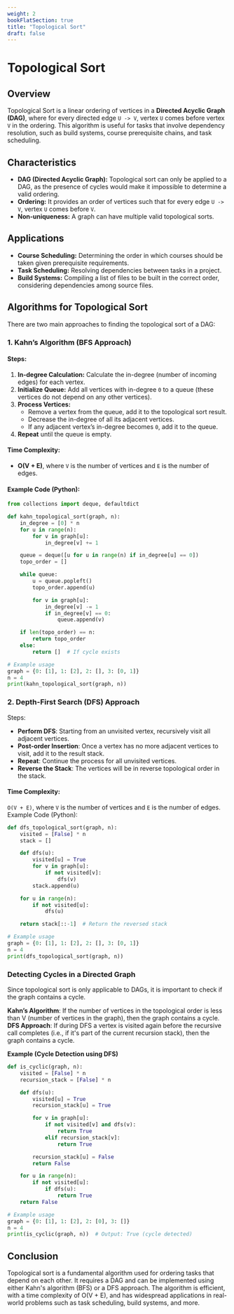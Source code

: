 ```yaml
---
weight: 2
bookFlatSection: true
title: "Topological Sort"
draft: false
---
```


# Topological Sort

## Overview

Topological Sort is a linear ordering of vertices in a **Directed Acyclic Graph (DAG)**, where for every directed edge `U -> V`, vertex `U` comes before vertex `V` in the ordering. This algorithm is useful for tasks that involve dependency resolution, such as build systems, course prerequisite chains, and task scheduling.

## Characteristics

- **DAG (Directed Acyclic Graph):** Topological sort can only be applied to a DAG, as the presence of cycles would make it impossible to determine a valid ordering.
- **Ordering:** It provides an order of vertices such that for every edge `U -> V`, vertex `U` comes before `V`.
- **Non-uniqueness:** A graph can have multiple valid topological sorts.

## Applications

- **Course Scheduling:** Determining the order in which courses should be taken given prerequisite requirements.
- **Task Scheduling:** Resolving dependencies between tasks in a project.
- **Build Systems:** Compiling a list of files to be built in the correct order, considering dependencies among source files.

## Algorithms for Topological Sort

There are two main approaches to finding the topological sort of a DAG:

### 1. Kahn’s Algorithm (BFS Approach)

#### Steps:

1. **In-degree Calculation:** Calculate the in-degree (number of incoming edges) for each vertex.
2. **Initialize Queue:** Add all vertices with in-degree `0` to a queue (these vertices do not depend on any other vertices).
3. **Process Vertices:**
   - Remove a vertex from the queue, add it to the topological sort result.
   - Decrease the in-degree of all its adjacent vertices.
   - If any adjacent vertex’s in-degree becomes `0`, add it to the queue.
4. **Repeat** until the queue is empty.

#### Time Complexity:

- **O(V + E)**, where `V` is the number of vertices and `E` is the number of edges.

#### Example Code (Python):

```python
from collections import deque, defaultdict

def kahn_topological_sort(graph, n):
    in_degree = [0] * n
    for u in range(n):
        for v in graph[u]:
            in_degree[v] += 1

    queue = deque([u for u in range(n) if in_degree[u] == 0])
    topo_order = []

    while queue:
        u = queue.popleft()
        topo_order.append(u)

        for v in graph[u]:
            in_degree[v] -= 1
            if in_degree[v] == 0:
                queue.append(v)

    if len(topo_order) == n:
        return topo_order
    else:
        return []  # If cycle exists

# Example usage
graph = {0: [1], 1: [2], 2: [], 3: [0, 1]}
n = 4
print(kahn_topological_sort(graph, n))
```

### 2. Depth-First Search (DFS) Approach

Steps:

- **Perform DFS**: Starting from an unvisited vertex, recursively visit all adjacent vertices.
- **Post-order Insertion**: Once a vertex has no more adjacent vertices to visit, add it to the result stack.
- **Repeat**: Continue the process for all unvisited vertices.
- **Reverse the Stack**: The vertices will be in reverse topological order in the stack.

#### Time Complexity:

`O(V + E)`, where `V` is the number of vertices and `E` is the number of edges.
Example Code (Python):

```python
def dfs_topological_sort(graph, n):
    visited = [False] * n
    stack = []

    def dfs(u):
        visited[u] = True
        for v in graph[u]:
            if not visited[v]:
                dfs(v)
        stack.append(u)

    for u in range(n):
        if not visited[u]:
            dfs(u)

    return stack[::-1]  # Return the reversed stack

# Example usage
graph = {0: [1], 1: [2], 2: [], 3: [0, 1]}
n = 4
print(dfs_topological_sort(graph, n))
```

### Detecting Cycles in a Directed Graph

Since topological sort is only applicable to DAGs, it is important to check if the graph contains a cycle.

**Kahn’s Algorithm**: If the number of vertices in the topological order is less than V (number of vertices in the graph), then the graph contains a cycle.
**DFS Approach**: If during DFS a vertex is visited again before the recursive call completes (i.e., if it's part of the current recursion stack), then the graph contains a cycle.

**Example (Cycle Detection using DFS)**

```python
def is_cyclic(graph, n):
    visited = [False] * n
    recursion_stack = [False] * n

    def dfs(u):
        visited[u] = True
        recursion_stack[u] = True

        for v in graph[u]:
            if not visited[v] and dfs(v):
                return True
            elif recursion_stack[v]:
                return True

        recursion_stack[u] = False
        return False

    for u in range(n):
        if not visited[u]:
            if dfs(u):
                return True
    return False

# Example usage
graph = {0: [1], 1: [2], 2: [0], 3: []}
n = 4
print(is_cyclic(graph, n))  # Output: True (cycle detected)
```

## Conclusion

Topological sort is a fundamental algorithm used for ordering tasks that depend on each other. It requires a DAG and can be implemented using either Kahn's algorithm (BFS) or a DFS approach. The algorithm is efficient, with a time complexity of O(V + E), and has widespread applications in real-world problems such as task scheduling, build systems, and more.
